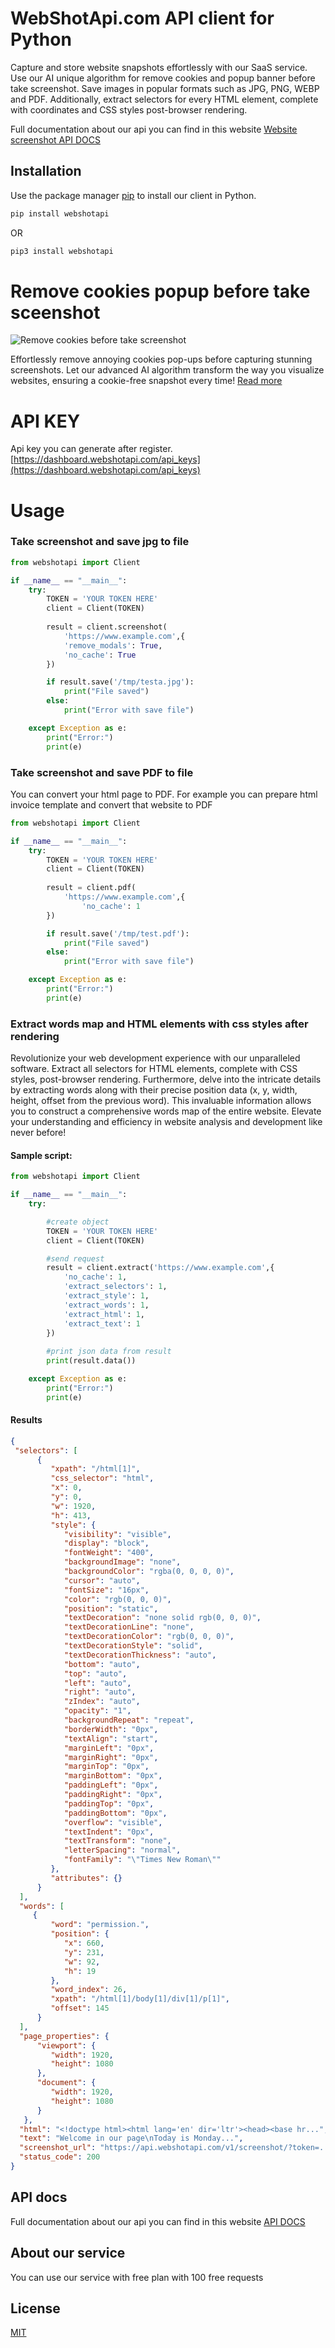 # WebShotApi.com API client for Python

Capture and store website snapshots effortlessly with our SaaS service. 
Use our AI unique algorithm for remove cookies and popup banner before take screenshot.
Save images in popular formats such as JPG, PNG, WEBP and PDF. 
Additionally, extract selectors for every HTML element, 
complete with coordinates and CSS styles post-browser rendering. 


Full documentation about our api you can find in this website [Website screenshot API DOCS](https://webshotapi.com/docs/)

## Installation

Use the package manager [pip](https://pip.pypa.io/en/webshotapi) to install our client in Python.

```bash
pip install webshotapi
```

OR
```bash
pip3 install webshotapi
```

# Remove cookies popup before take sceenshot
![Remove cookies before take screenshot](https://raw.githubusercontent.com/webshotapi/webshotapi-website-screenshot-php-client/6681d3d38ea13391a30b2e43b8c37191e2d41bef/images/remove-cookies-before-take-screenshot.png)

Effortlessly remove annoying cookies pop-ups before capturing stunning screenshots. 
Let our advanced AI algorithm transform the way you visualize websites, ensuring a cookie-free snapshot every time! [Read more](http://webshotapi.com/blog/remove-cookies-before-take-screenshot/)


# API KEY
Api key you can generate after register.
[https://dashboard.webshotapi.com/api_keys](https://dashboard.webshotapi.com/api_keys)

# Usage

### Take screenshot and save jpg to file
```python
from webshotapi import Client

if __name__ == "__main__":
    try:
        TOKEN = 'YOUR TOKEN HERE'
        client = Client(TOKEN)
        
        result = client.screenshot(
            'https://www.example.com',{
            'remove_modals': True,
            'no_cache': True
        })

        if result.save('/tmp/testa.jpg'):
            print("File saved")
        else:
            print("Error with save file")

    except Exception as e:
        print("Error:")
        print(e)
```

### Take screenshot and save PDF to file
You can convert your html page to PDF. For example you can prepare html invoice template and convert that website to PDF
```python
from webshotapi import Client

if __name__ == "__main__":
    try:
        TOKEN = 'YOUR TOKEN HERE'
        client = Client(TOKEN)
        
        result = client.pdf(
            'https://www.example.com',{
                'no_cache': 1
        })

        if result.save('/tmp/test.pdf'):
            print("File saved")
        else:
            print("Error with save file")

    except Exception as e:
        print("Error:")
        print(e)
```

### Extract words map and HTML elements with css styles after rendering
Revolutionize your web development experience with our unparalleled software. Extract all selectors for HTML elements, complete with CSS styles, post-browser rendering. Furthermore, delve into the intricate details by extracting words along with their precise position data (x, y, width, height, offset from the previous word). This invaluable information allows you to construct a comprehensive words map of the entire website. Elevate your understanding and efficiency in website analysis and development like never before!
#### Sample script:
```python
from webshotapi import Client

if __name__ == "__main__":
    try:

        #create object
        TOKEN = 'YOUR TOKEN HERE'
        client = Client(TOKEN)

        #send request
        result = client.extract('https://www.example.com',{
            'no_cache': 1,
            'extract_selectors': 1,
            'extract_style': 1,
            'extract_words': 1,
            'extract_html': 1,
            'extract_text': 1
        })
        
        #print json data from result
        print(result.data())

    except Exception as e:
        print("Error:")
        print(e)
```
#### Results

```json
{
 "selectors": [
      {
         "xpath": "/html[1]",
         "css_selector": "html",
         "x": 0,
         "y": 0,
         "w": 1920,
         "h": 413,
         "style": {
            "visibility": "visible",
            "display": "block",
            "fontWeight": "400",
            "backgroundImage": "none",
            "backgroundColor": "rgba(0, 0, 0, 0)",
            "cursor": "auto",
            "fontSize": "16px",
            "color": "rgb(0, 0, 0)",
            "position": "static",
            "textDecoration": "none solid rgb(0, 0, 0)",
            "textDecorationLine": "none",
            "textDecorationColor": "rgb(0, 0, 0)",
            "textDecorationStyle": "solid",
            "textDecorationThickness": "auto",
            "bottom": "auto",
            "top": "auto",
            "left": "auto",
            "right": "auto",
            "zIndex": "auto",
            "opacity": "1",
            "backgroundRepeat": "repeat",
            "borderWidth": "0px",
            "textAlign": "start",
            "marginLeft": "0px",
            "marginRight": "0px",
            "marginTop": "0px",
            "marginBottom": "0px",
            "paddingLeft": "0px",
            "paddingRight": "0px",
            "paddingTop": "0px",
            "paddingBottom": "0px",
            "overflow": "visible",
            "textIndent": "0px",
            "textTransform": "none",
            "letterSpacing": "normal",
            "fontFamily": "\"Times New Roman\""
         },
         "attributes": {}
      }
  ],
  "words": [
     {
         "word": "permission.",
         "position": {
            "x": 660,
            "y": 231,
            "w": 92,
            "h": 19
         },
         "word_index": 26,
         "xpath": "/html[1]/body[1]/div[1]/p[1]",
         "offset": 145
      }
  ],
  "page_properties": {
      "viewport": {
         "width": 1920,
         "height": 1080
      },
      "document": {
         "width": 1920,
         "height": 1080
      }
   },
  "html": "<!doctype html><html lang='en' dir='ltr'><head><base hr...",
  "text": "Welcome in our page\nToday is Monday...",
  "screenshot_url": "https://api.webshotapi.com/v1/screenshot/?token=....&width=1920&height=960",
  "status_code": 200
}

```

## API docs
Full documentation about our api you can find in this website [API DOCS](https://webshotapi.com/docs/sdk/python/)

## About our service
You can use our service with free plan with 100 free requests 

## License
[MIT](https://choosealicense.com/licenses/mit/)